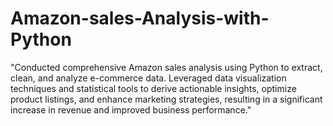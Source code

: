 # Amazon-sales-Analysis-with-Python
"Conducted comprehensive Amazon sales analysis using Python to extract, clean, and analyze e-commerce data. Leveraged data visualization techniques and statistical tools to derive actionable insights, optimize product listings, and enhance marketing strategies, resulting in a significant increase in revenue and improved business performance."
